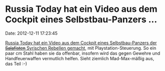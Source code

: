 Russia Today hat ein Video aus dem Cockpit eines Selbstbau-Panzers \...
=======================================================================

Date: 2012-12-11 17:23:45

[Russia Today hat ein Video aus dem Cockpit eines Selbstbau-Panzers der
~~Salafisten~~ Syrischen Rebellen
gemacht](http://www.youtube.com/watch?v=fB1BDrFzFY0), mit
Playstation-Steuerung. So ein paar cm Stahl haben sie da offenbar,
insofern wird das gegen Gewehre und Handfeuerwaffen vermutlich helfen.
Sieht ziemlich Mad-Max-mäßig aus, das Teil :-)
